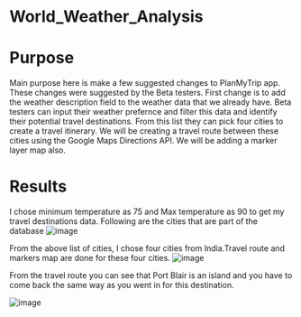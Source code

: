 # World_Weather_Analysis
# Purpose
  Main purpose here is make a few suggested changes to PlanMyTrip app. These changes were suggested by the Beta testers. First change is to add the weather description field to the weather data that we already have. Beta testers can input their weather prefernce and filter this data and identify their potential travel destinations. From this list they can pick four cities to create a travel itinerary. We will be creating a travel route between these cities using the Google Maps Directions API. We will be adding a marker layer map also.
# Results
I chose minimum temperature as 75 and Max temperature as 90 to get my travel destinations data. Following are the cities that are part of the database
![image](https://user-images.githubusercontent.com/56806834/152748827-10562284-53ff-4dda-b247-6f785a191d92.png)

From the above list of cities, I chose four cities from India.Travel route and markers map are done for these four cities.
![image](https://user-images.githubusercontent.com/56806834/152749059-50c11134-1d84-4f06-900d-43ca3caf80f5.png)

From the travel route you can see that Port Blair is an island and you have to come back the same way as you went in for this destination. 

![image](https://user-images.githubusercontent.com/56806834/152749119-988cf107-21f8-4d52-a2ba-318a7fa5b6a7.png)
